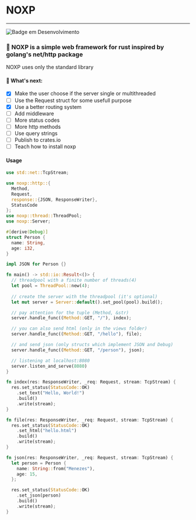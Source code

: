 # NOXP
***
![Badge em Desenvolvimento](http://img.shields.io/static/v1?label=STATUS&message=EM%20DESENVOLVIMENTO&color=GREEN&style=for-the-badge)
### 🦀 NOXP is a simple web framework for rust inspired by golang's net/http package
NOXP uses only the standard library

#### 🚧 What's next:
- [x] Make the user choose if the server single or multithreaded
- [ ] Use the Request struct for some usefull purpose
- [x] Use a better routing system
- [ ] Add middleware
- [ ] More status codes
- [ ] More http methods
- [ ] Use query strings
- [ ] Publish to crates.io
- [ ] Teach how to install noxp

#### Usage
```rust
use std::net::TcpStream;

use noxp::http::{
  Method,
  Request,
  response::{JSON, ResponseWriter},
  StatusCode
};
use noxp::thread::ThreadPool;
use noxp::Server;

#[derive(Debug)]
struct Person {
  name: String,
  age: i32,
}

impl JSON for Person {}

fn main() -> std::io::Result<()> {
  // threadpool with a finite number of threads(4)
  let pool = ThreadPool::new(4);
  
  // create the server with the threadpool (it's optional)
  let mut server = Server::default().set_pool(pool).build();

  // pay attention for the tuple (Method, &str)
  server.handle_func((Method::GET, "/"), index);

  // you can also send html (only in the views folder)
  server.handle_func((Method::GET, "/hello"), file);

  // and send json (only structs which implement JSON and Debug)
  server.handle_func((Method::GET, "/person"), json);

  // listening at localhost:8080
  server.listen_and_serve(8080)
}

fn index(res: ResponseWriter, _req: Request, stream: TcpStream) {
  res.set_status(StatusCode::OK)
    .set_text("Hello, World!")
    .build()
    .write(stream);
}

fn file(res: ResponseWriter, _req: Request, stream: TcpStream) {
  res.set_status(StatusCode::OK)
    .set_html("hello.html")
    .build()
    .write(stream);
}

fn json(res: ResponseWriter, _req: Request, stream: TcpStream) {
  let person = Person {
    name: String::from("Menezes"),
    age: 15,
  };

  res.set_status(StatusCode::OK)
    .set_json(person)
    .build()
    .write(stream);
}
```
